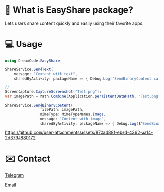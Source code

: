 # 🎯 What is EasyShare package?
Lets users share content quickly and easily using their favorite apps.

# 💻 Usage
```csharp
using DreamCode.EasyShare;

ShareService.SendText(
    message: "Content with text",
    sharedByActivity: packageName => { Debug.Log("SendBinaryContent callback:" + packageName); });

//
ScreenCapture.CaptureScreenshot("Test.png");
var imagePath = Path.Combine(Application.persistentDataPath, "Test.png");

ShareService.SendBinaryContent(
                filePath: imagePath,
                mimeType: MimeTypeNames.Image,
                message: "Content with image",
                sharedByActivity: packageName => { Debug.Log($"SendBinaryContent:{packageName}"); });

```

https://github.com/user-attachments/assets/873a488f-ebed-4362-aa14-2d3794880172

# ✉️ Contact
[Telegram](https://t.me/dreamcestudio)

[Email](mailto:dreamcodestudio@yandex.com)
